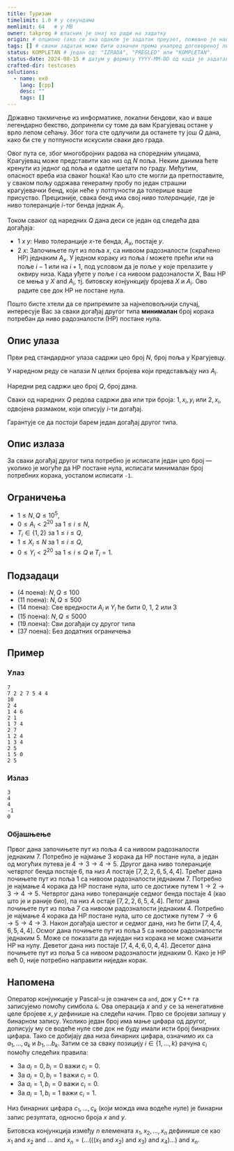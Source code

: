 ```yaml
---
title: Туризам
timelimit: 1.0 # у секундама
memlimit: 64   # y MB
owner: takprog # власник је онај ко ради на задатку
origin: # опционо (ако се зна одакле је задатак преузет, пожељно је навести извор)
tags: [] # сваки задатак може бити означен према унапред договореној листи ознака
status: KOMPLETAN # један од: "IZRADA", "PREGLED" или "KOMPLETAN".
status-date: 2024-08-15 # датум у формату YYYY-MM-DD од када је задатак у наведеном статусу
crafted-dir: testcases
solutions:
  - name: ex0
    lang: [cpp]
    desc: ""
    tags: []
---
```


Државно такмичење из информатике, локални бендови, као и ваше легендарно бекство, допринели су томе да вам Крагујевац остане у врло лепом сећању. Због тога сте одлучили да останете ту још $Q$ дана, како би сте у потпуности искусили сваки део града.

Овог пута се, због многобројних радова на споредним улицама, Крагујевац може представити као низ од $N$ поља. Неким данима ћете кренути из једног од поља и одатле шетати по граду. Међутим, опасност вреба иза сваког ћошка! Као што сте могли да претпоставите, у сваком пољу одржава генералну пробу по један страшни крагујевачки бенд, који неће у потпуности да толерише ваше присуство. Прецизније, свака бенд има свој *ниво толеранције*, где је ниво толеранције $i$-тог бенда једнак $A_i$.

Током сваког од наредних $Q$ дана деси се један од следећа два догађаја:
 - $1$ $x$ $y$: Ниво толеранције $x$-те бенда, $A_x$, постаје $y$.
 - $2$ $x$: Започињете пут из поља $x$, са нивоом радозналости (скраћено НР) једнаким $A_x$. У једном кораку из поља $i$ можете прећи или на поље $i - 1$ или на $i + 1$, под условом да је поље у које прелазите у оквиру низа. Када уђете у поље $i$ са нивоом радозналости $X$, Ваш НР се мења у $X \ \text{and} \ A_i$, тј. битовску конјункцију бројева $X$ и $A_i$. Ово радите све док НР не постане нула.

Пошто бисте хтели да се припремите за најнеповољнији случај, интересује Вас за сваки догађај другог типа **минималан** број корака потребан да ниво радозналости (НР) постане нула.

## Опис улаза
Први ред стандардног улаза садржи цео број $N$, број поља у Крагујевцу. 

У наредном реду се налази $N$ целих бројева који представљају низ $A_i$.

Наредни ред садржи цео број $Q$, број дана.

Сваки од наредних $Q$ редова садржи два или три броја: $1, x_i, y_i$ или  $2, x_i$, одвојена размаком, који описују $i$-ти догађај.
 
 Гарантује се да постоји барем један догађај другог типа.

## Опис излаза
За сваки догађај другог типа потребно је исписати један цео број — уколико је могуће да НР постане нула, исписати минималан број потребних корака, уосталом исписати `-1`. 

## Ограничења
*   $1 \leq N, Q \leq 10^5$,
*   $0 \leq А_i < 2^{20}$ за $1 \leq i \leq N$,
*   $T_i \in \{1, 2\}$ за $1 \leq i \leq Q$,
*   $1 \leq X_i \leq N$ за $1 \leq i \leq Q$,
*   $0 \leq Y_i < 2^{20}$ за $1 \leq i \leq Q$ и $T_i = 1$. 


## Подзадаци
*   (4 поена): $N, Q \leq 100$
*   (11 поена): $N, Q \leq 500$
*   (14 поена): Све вредности $A_i$ и $Y_i$ ће бити $0$, $1$, $2$ или $3$
*   (15 поена): $N,Q \leq 5000$
*   (19 поена): Сви догађаји су другог типа
*   (37 поена): Без додатних ограничења

## Пример

### Улаз

```
7
7 2 2 7 5 4 4
10
2 4
1 4 6
2 1
1 7 4
2 7
1 2 4
1 3 4
2 5
1 5 0
2 5
```

### Излаз

```
3
4
4
-1
0
```
### Објашњење
Првог дана започињете пут из поља $4$ са нивоом радозналости једнаким $7$. Потребно је најмање $3$ корака да НР постане нула, а један од могућих путева је $4 \rightarrow 3 \rightarrow 4 \rightarrow 5$. 
Другог дана ниво толеранције четвртог бенда постаје 6, па низ $A$ постаје $[7, 2, 2, 6, 5, 4, 4]$.
Трећег дана почињете пут из поља 1 са нивоом радозналости једнаким 7. Потребно је најмање $4$ корака да НР постане нула, што се достиже путем $1 \rightarrow 2 \rightarrow 3 \rightarrow 4 \rightarrow 5$.
Четвртог дана ниво толеранције седмог бенда постаје $4$ (као што је и раније био), па низ $A$ остаје $[7, 2, 2, 6, 5, 4, 4]$.
Петог дана почињете пут из поља 7 са нивоом радозналости једнаким 4. Потребно је најмање $4$ корака да НР постане нула, што се достиже путем $7 \rightarrow 6 \rightarrow 5 \rightarrow 4 \rightarrow 3$.
Након догађаја шестог и седмог дана, низ ће бити $[7, 4, 4, 6, 5, 4, 4]$.
Осмог дана почињете пут из поља 5 са нивоом радозналости једнаким 5. Може се показати да ниједан низ корака не може смањити НР на нулу.
Деветог дана низ постаје $[7, 4, 4, 6, 0, 4, 4]$.
Десетог дана почињете пут из поља 5 са нивоом радозналости једнаким 0. Како је НР већ 0, није потребно направити ниједан корак.

## Напомена
Оператор конјункције у Pascal-u је означен са `and`, док у C++ га записујемо помоћу симбола `&`. Ова операција $x\ \text{and} \ y$ се за ненегативне целе бројеве $x,y$ дефинише на следећи начин. Прво се бројеви запишу у бинарном запису. Уколико један број има мање цифара од другог, дописују му се водеће нуле све док не буду имали исти број бинарних цифара. Тако се добијају два низа бинарних цифара, означимо их са $a_1, \ldots, a_k$ и $b_1, \ldots b_k$. Затим се за сваку позицију $i \in \{1, \ldots, k \}$ рачуна $c_i$ помоћу следећих правила:

* За $a_{i} = 0, b_{i} = 0$ важи $c_{i} = 0$.
* За $a_{i} = 0, b_{i} = 1$ важи $c_{i} = 0$.
* За $a_{i} = 1, b_{i} = 0$ важи $c_{i} = 0$.
* За $a_{i} = 1, b_{i} = 1$ важи $c_{i} = 1$.

Низ бинарних цифара $c_1, \ldots, c_k$ (који можда има водеће нуле) је бинарни запис резултата, односно броја $x \ \text{and} \  y$.

Битовска конјункција између $n$ елемената $x_{1},x_{2},...,x_{n}$ дефинише се као $x_{1} \ \text{and} \ x_{2}  \ \text{and} \  ...  \ \text{and} \  x_{n} = (...(((x_{1}  \ \text{and} \  x_{2})  \ \text{and} \  x_{3}) \ \text{and} \ x_{4})...)  \ \text{and} \  x_{n}$.
